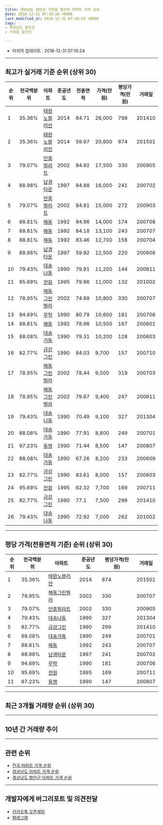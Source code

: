```yaml
---
title: 경상남도 함안군 가야읍 말산리 아파트 가격 순위
date: 2018-12-31 07:10:24 +0900
last_modified_at: 2018-12-31 07:10:24 +0900
tags:
- 경상남도 함안군
- 가야읍 말산리

---
```


* 마지막 업데이트 : 2018-12-31 07:10:24

---

## 최고가 실거래 기준 순위 (상위 30)


|순위|전국백분위|아파트|준공년도|전용면적|가격(만원)|평당가격(만원)|거래일|
|---|---|---|---|---|---|---|---|
|1|35.36%|[태완노블리안](https://search.naver.com/search.naver?query=%EA%B2%BD%EC%83%81%EB%82%A8%EB%8F%84+%ED%95%A8%EC%95%88%EA%B5%B0+%EA%B0%80%EC%95%BC%EC%9D%8D+%EB%A7%90%EC%82%B0%EB%A6%AC+%ED%83%9C%EC%99%84%EB%85%B8%EB%B8%94%EB%A6%AC%EC%95%88)|2014|84.71|26,000|798|201410|
|2|35.36%|[태완노블리안](https://search.naver.com/search.naver?query=%EA%B2%BD%EC%83%81%EB%82%A8%EB%8F%84+%ED%95%A8%EC%95%88%EA%B5%B0+%EA%B0%80%EC%95%BC%EC%9D%8D+%EB%A7%90%EC%82%B0%EB%A6%AC+%ED%83%9C%EC%99%84%EB%85%B8%EB%B8%94%EB%A6%AC%EC%95%88)|2014|59.97|20,600|874|201501|
|3|79.07%|[안흥빌라트](https://search.naver.com/search.naver?query=%EA%B2%BD%EC%83%81%EB%82%A8%EB%8F%84+%ED%95%A8%EC%95%88%EA%B5%B0+%EA%B0%80%EC%95%BC%EC%9D%8D+%EB%A7%90%EC%82%B0%EB%A6%AC+%EC%95%88%ED%9D%A5%EB%B9%8C%EB%9D%BC%ED%8A%B8)|2002|84.92|17,500|330|200905|
|4|88.98%|[남경타운](https://search.naver.com/search.naver?query=%EA%B2%BD%EC%83%81%EB%82%A8%EB%8F%84+%ED%95%A8%EC%95%88%EA%B5%B0+%EA%B0%80%EC%95%BC%EC%9D%8D+%EB%A7%90%EC%82%B0%EB%A6%AC+%EB%82%A8%EA%B2%BD%ED%83%80%EC%9A%B4)|1997|84.88|16,000|241|200702|
|5|79.07%|[안흥빌라트](https://search.naver.com/search.naver?query=%EA%B2%BD%EC%83%81%EB%82%A8%EB%8F%84+%ED%95%A8%EC%95%88%EA%B5%B0+%EA%B0%80%EC%95%BC%EC%9D%8D+%EB%A7%90%EC%82%B0%EB%A6%AC+%EC%95%88%ED%9D%A5%EB%B9%8C%EB%9D%BC%ED%8A%B8)|2002|84.81|15,000|272|200903|
|6|88.81%|[해동](https://search.naver.com/search.naver?query=%EA%B2%BD%EC%83%81%EB%82%A8%EB%8F%84+%ED%95%A8%EC%95%88%EA%B5%B0+%EA%B0%80%EC%95%BC%EC%9D%8D+%EB%A7%90%EC%82%B0%EB%A6%AC+%ED%95%B4%EB%8F%99)|1992|84.96|14,000|174|200708|
|7|88.81%|[해동](https://search.naver.com/search.naver?query=%EA%B2%BD%EC%83%81%EB%82%A8%EB%8F%84+%ED%95%A8%EC%95%88%EA%B5%B0+%EA%B0%80%EC%95%BC%EC%9D%8D+%EB%A7%90%EC%82%B0%EB%A6%AC+%ED%95%B4%EB%8F%99)|1992|84.18|13,100|243|200707|
|8|88.81%|[해동](https://search.naver.com/search.naver?query=%EA%B2%BD%EC%83%81%EB%82%A8%EB%8F%84+%ED%95%A8%EC%95%88%EA%B5%B0+%EA%B0%80%EC%95%BC%EC%9D%8D+%EB%A7%90%EC%82%B0%EB%A6%AC+%ED%95%B4%EB%8F%99)|1992|83.46|12,700|158|200704|
|9|88.98%|[남경타운](https://search.naver.com/search.naver?query=%EA%B2%BD%EC%83%81%EB%82%A8%EB%8F%84+%ED%95%A8%EC%95%88%EA%B5%B0+%EA%B0%80%EC%95%BC%EC%9D%8D+%EB%A7%90%EC%82%B0%EB%A6%AC+%EB%82%A8%EA%B2%BD%ED%83%80%EC%9A%B4)|1997|59.92|12,500|220|200606|
|10|79.43%|[대송나동](https://search.naver.com/search.naver?query=%EA%B2%BD%EC%83%81%EB%82%A8%EB%8F%84+%ED%95%A8%EC%95%88%EA%B5%B0+%EA%B0%80%EC%95%BC%EC%9D%8D+%EB%A7%90%EC%82%B0%EB%A6%AC+%EB%8C%80%EC%86%A1%EB%82%98%EB%8F%99)|1990|79.91|11,200|144|200611|
|11|95.69%|[전원](https://search.naver.com/search.naver?query=%EA%B2%BD%EC%83%81%EB%82%A8%EB%8F%84+%ED%95%A8%EC%95%88%EA%B5%B0+%EA%B0%80%EC%95%BC%EC%9D%8D+%EB%A7%90%EC%82%B0%EB%A6%AC+%EC%A0%84%EC%9B%90)|1995|79.96|11,000|132|201002|
|12|78.95%|[해동그린빌라](https://search.naver.com/search.naver?query=%EA%B2%BD%EC%83%81%EB%82%A8%EB%8F%84+%ED%95%A8%EC%95%88%EA%B5%B0+%EA%B0%80%EC%95%BC%EC%9D%8D+%EB%A7%90%EC%82%B0%EB%A6%AC+%ED%95%B4%EB%8F%99%EA%B7%B8%EB%A6%B0%EB%B9%8C%EB%9D%BC)|2002|74.89|10,800|330|200707|
|13|94.69%|[무학](https://search.naver.com/search.naver?query=%EA%B2%BD%EC%83%81%EB%82%A8%EB%8F%84+%ED%95%A8%EC%95%88%EA%B5%B0+%EA%B0%80%EC%95%BC%EC%9D%8D+%EB%A7%90%EC%82%B0%EB%A6%AC+%EB%AC%B4%ED%95%99)|1990|80.79|10,600|181|200706|
|14|88.81%|[해동](https://search.naver.com/search.naver?query=%EA%B2%BD%EC%83%81%EB%82%A8%EB%8F%84+%ED%95%A8%EC%95%88%EA%B5%B0+%EA%B0%80%EC%95%BC%EC%9D%8D+%EB%A7%90%EC%82%B0%EB%A6%AC+%ED%95%B4%EB%8F%99)|1992|78.96|10,500|167|200601|
|15|88.08%|[대송가동](https://search.naver.com/search.naver?query=%EA%B2%BD%EC%83%81%EB%82%A8%EB%8F%84+%ED%95%A8%EC%95%88%EA%B5%B0+%EA%B0%80%EC%95%BC%EC%9D%8D+%EB%A7%90%EC%82%B0%EB%A6%AC+%EB%8C%80%EC%86%A1%EA%B0%80%EB%8F%99)|1990|79.31|10,200|128|200603|
|16|82.77%|[금강그린](https://search.naver.com/search.naver?query=%EA%B2%BD%EC%83%81%EB%82%A8%EB%8F%84+%ED%95%A8%EC%95%88%EA%B5%B0+%EA%B0%80%EC%95%BC%EC%9D%8D+%EB%A7%90%EC%82%B0%EB%A6%AC+%EA%B8%88%EA%B0%95%EA%B7%B8%EB%A6%B0)|1990|84.03|9,700|157|200710|
|17|78.95%|[해동그린빌라](https://search.naver.com/search.naver?query=%EA%B2%BD%EC%83%81%EB%82%A8%EB%8F%84+%ED%95%A8%EC%95%88%EA%B5%B0+%EA%B0%80%EC%95%BC%EC%9D%8D+%EB%A7%90%EC%82%B0%EB%A6%AC+%ED%95%B4%EB%8F%99%EA%B7%B8%EB%A6%B0%EB%B9%8C%EB%9D%BC)|2002|78.44|9,500|319|200703|
|18|78.95%|[해동그린빌라](https://search.naver.com/search.naver?query=%EA%B2%BD%EC%83%81%EB%82%A8%EB%8F%84+%ED%95%A8%EC%95%88%EA%B5%B0+%EA%B0%80%EC%95%BC%EC%9D%8D+%EB%A7%90%EC%82%B0%EB%A6%AC+%ED%95%B4%EB%8F%99%EA%B7%B8%EB%A6%B0%EB%B9%8C%EB%9D%BC)|2002|79.87|9,400|247|200611|
|19|79.43%|[대송나동](https://search.naver.com/search.naver?query=%EA%B2%BD%EC%83%81%EB%82%A8%EB%8F%84+%ED%95%A8%EC%95%88%EA%B5%B0+%EA%B0%80%EC%95%BC%EC%9D%8D+%EB%A7%90%EC%82%B0%EB%A6%AC+%EB%8C%80%EC%86%A1%EB%82%98%EB%8F%99)|1990|70.49|9,100|327|201304|
|20|88.08%|[대송가동](https://search.naver.com/search.naver?query=%EA%B2%BD%EC%83%81%EB%82%A8%EB%8F%84+%ED%95%A8%EC%95%88%EA%B5%B0+%EA%B0%80%EC%95%BC%EC%9D%8D+%EB%A7%90%EC%82%B0%EB%A6%AC+%EB%8C%80%EC%86%A1%EA%B0%80%EB%8F%99)|1990|77.91|8,800|249|200701|
|21|97.23%|[동명](https://search.naver.com/search.naver?query=%EA%B2%BD%EC%83%81%EB%82%A8%EB%8F%84+%ED%95%A8%EC%95%88%EA%B5%B0+%EA%B0%80%EC%95%BC%EC%9D%8D+%EB%A7%90%EC%82%B0%EB%A6%AC+%EB%8F%99%EB%AA%85)|1990|71.44|8,500|147|200807|
|22|88.08%|[대송가동](https://search.naver.com/search.naver?query=%EA%B2%BD%EC%83%81%EB%82%A8%EB%8F%84+%ED%95%A8%EC%95%88%EA%B5%B0+%EA%B0%80%EC%95%BC%EC%9D%8D+%EB%A7%90%EC%82%B0%EB%A6%AC+%EB%8C%80%EC%86%A1%EA%B0%80%EB%8F%99)|1990|67.26|8,200|233|200609|
|23|82.77%|[금강그린](https://search.naver.com/search.naver?query=%EA%B2%BD%EC%83%81%EB%82%A8%EB%8F%84+%ED%95%A8%EC%95%88%EA%B5%B0+%EA%B0%80%EC%95%BC%EC%9D%8D+%EB%A7%90%EC%82%B0%EB%A6%AC+%EA%B8%88%EA%B0%95%EA%B7%B8%EB%A6%B0)|1990|83.61|8,000|157|200603|
|24|95.69%|[전원](https://search.naver.com/search.naver?query=%EA%B2%BD%EC%83%81%EB%82%A8%EB%8F%84+%ED%95%A8%EC%95%88%EA%B5%B0+%EA%B0%80%EC%95%BC%EC%9D%8D+%EB%A7%90%EC%82%B0%EB%A6%AC+%EC%A0%84%EC%9B%90)|1995|62.32|7,700|169|200711|
|25|82.77%|[금강그린](https://search.naver.com/search.naver?query=%EA%B2%BD%EC%83%81%EB%82%A8%EB%8F%84+%ED%95%A8%EC%95%88%EA%B5%B0+%EA%B0%80%EC%95%BC%EC%9D%8D+%EB%A7%90%EC%82%B0%EB%A6%AC+%EA%B8%88%EA%B0%95%EA%B7%B8%EB%A6%B0)|1990|77.1|7,500|299|201410|
|26|79.43%|[대송나동](https://search.naver.com/search.naver?query=%EA%B2%BD%EC%83%81%EB%82%A8%EB%8F%84+%ED%95%A8%EC%95%88%EA%B5%B0+%EA%B0%80%EC%95%BC%EC%9D%8D+%EB%A7%90%EC%82%B0%EB%A6%AC+%EB%8C%80%EC%86%A1%EB%82%98%EB%8F%99)|1990|72.92|7,000|262|201002|


---

## 평당 가격(전용면적 기준) 순위 (상위 30)


|순위|전국백분위|아파트|준공년도|평당가격(만원)|거래일|
|---|---|---|---|---|---|
|1|35.36%|[태완노블리안](https://search.naver.com/search.naver?query=%EA%B2%BD%EC%83%81%EB%82%A8%EB%8F%84+%ED%95%A8%EC%95%88%EA%B5%B0+%EA%B0%80%EC%95%BC%EC%9D%8D+%EB%A7%90%EC%82%B0%EB%A6%AC+%ED%83%9C%EC%99%84%EB%85%B8%EB%B8%94%EB%A6%AC%EC%95%88)|2014|874|201501|
|2|78.95%|[해동그린빌라](https://search.naver.com/search.naver?query=%EA%B2%BD%EC%83%81%EB%82%A8%EB%8F%84+%ED%95%A8%EC%95%88%EA%B5%B0+%EA%B0%80%EC%95%BC%EC%9D%8D+%EB%A7%90%EC%82%B0%EB%A6%AC+%ED%95%B4%EB%8F%99%EA%B7%B8%EB%A6%B0%EB%B9%8C%EB%9D%BC)|2002|330|200707|
|3|79.07%|[안흥빌라트](https://search.naver.com/search.naver?query=%EA%B2%BD%EC%83%81%EB%82%A8%EB%8F%84+%ED%95%A8%EC%95%88%EA%B5%B0+%EA%B0%80%EC%95%BC%EC%9D%8D+%EB%A7%90%EC%82%B0%EB%A6%AC+%EC%95%88%ED%9D%A5%EB%B9%8C%EB%9D%BC%ED%8A%B8)|2002|330|200905|
|4|79.43%|[대송나동](https://search.naver.com/search.naver?query=%EA%B2%BD%EC%83%81%EB%82%A8%EB%8F%84+%ED%95%A8%EC%95%88%EA%B5%B0+%EA%B0%80%EC%95%BC%EC%9D%8D+%EB%A7%90%EC%82%B0%EB%A6%AC+%EB%8C%80%EC%86%A1%EB%82%98%EB%8F%99)|1990|327|201304|
|5|82.77%|[금강그린](https://search.naver.com/search.naver?query=%EA%B2%BD%EC%83%81%EB%82%A8%EB%8F%84+%ED%95%A8%EC%95%88%EA%B5%B0+%EA%B0%80%EC%95%BC%EC%9D%8D+%EB%A7%90%EC%82%B0%EB%A6%AC+%EA%B8%88%EA%B0%95%EA%B7%B8%EB%A6%B0)|1990|299|201410|
|6|88.08%|[대송가동](https://search.naver.com/search.naver?query=%EA%B2%BD%EC%83%81%EB%82%A8%EB%8F%84+%ED%95%A8%EC%95%88%EA%B5%B0+%EA%B0%80%EC%95%BC%EC%9D%8D+%EB%A7%90%EC%82%B0%EB%A6%AC+%EB%8C%80%EC%86%A1%EA%B0%80%EB%8F%99)|1990|249|200701|
|7|88.81%|[해동](https://search.naver.com/search.naver?query=%EA%B2%BD%EC%83%81%EB%82%A8%EB%8F%84+%ED%95%A8%EC%95%88%EA%B5%B0+%EA%B0%80%EC%95%BC%EC%9D%8D+%EB%A7%90%EC%82%B0%EB%A6%AC+%ED%95%B4%EB%8F%99)|1992|243|200707|
|8|88.98%|[남경타운](https://search.naver.com/search.naver?query=%EA%B2%BD%EC%83%81%EB%82%A8%EB%8F%84+%ED%95%A8%EC%95%88%EA%B5%B0+%EA%B0%80%EC%95%BC%EC%9D%8D+%EB%A7%90%EC%82%B0%EB%A6%AC+%EB%82%A8%EA%B2%BD%ED%83%80%EC%9A%B4)|1997|241|200702|
|9|94.69%|[무학](https://search.naver.com/search.naver?query=%EA%B2%BD%EC%83%81%EB%82%A8%EB%8F%84+%ED%95%A8%EC%95%88%EA%B5%B0+%EA%B0%80%EC%95%BC%EC%9D%8D+%EB%A7%90%EC%82%B0%EB%A6%AC+%EB%AC%B4%ED%95%99)|1990|181|200706|
|10|95.69%|[전원](https://search.naver.com/search.naver?query=%EA%B2%BD%EC%83%81%EB%82%A8%EB%8F%84+%ED%95%A8%EC%95%88%EA%B5%B0+%EA%B0%80%EC%95%BC%EC%9D%8D+%EB%A7%90%EC%82%B0%EB%A6%AC+%EC%A0%84%EC%9B%90)|1995|169|200711|
|11|97.23%|[동명](https://search.naver.com/search.naver?query=%EA%B2%BD%EC%83%81%EB%82%A8%EB%8F%84+%ED%95%A8%EC%95%88%EA%B5%B0+%EA%B0%80%EC%95%BC%EC%9D%8D+%EB%A7%90%EC%82%B0%EB%A6%AC+%EB%8F%99%EB%AA%85)|1990|147|200807|


---

## 최근 3개월 거래량 순위 (상위 30)


<div style="width:100%;">
    <canvas id="deal_count_ranking" height="250"></canvas>
</div>


<script>
new Chart(document.getElementById("deal_count_ranking"), {
    type: 'horizontalBar',
    data: {
        labels: ['태완노블리안', '남경타운', '안흥빌라트'],
        datasets: [{
            label: '실거래 수',
            data: [3, 2, 1],
            borderColor: "rgba(255, 0, 128, 1)",
            backgroundColor: "rgba(255, 0, 128, 0.5)",
            fill: false,
        }]
    },
    options: {
        responsive: true,
        title: {
            display: true,
            text: '최근 3개월 거래량 순위'
        },
        tooltips: {
            mode: 'index',
            intersect: false,
            callbacks: {
                title: function(tooltipItems, data) {
                    return "실거래 수:";
                },
                label: function(tooltipItem, data) {
                    return data.labels[tooltipItem.index] + ": " + tooltipItem.xLabel;
                }
            }
        },
        hover: {
            mode: 'nearest',
            intersect: true
        },
        scales: {
            xAxes: [{
                display: true,
                scaleLabel: {
                    display: true,
                    labelString: '실거래 수'
                },
                ticks: {
                    suggestedMin: 0,
                }
            }],
            yAxes: [{
                display: true,
                ticks: {
                    autoSkip: false,
                    callback: function(value, index, values) {
                        if (value.length > 15)
                            return value.substr(0, 13) + "...";
                        else
                            return value;
                    }
                },
                scaleLabel: {
                    display: false,
                }
            }]
        }
    }
});

</script>


---

## 10년 간 거래량 추이


<div style="width:100%;">
    <canvas id="deal_progress" height="250"></canvas>
</div>

<script>
new Chart(document.getElementById("deal_progress"), {
    type: 'line',
    data: {
        labels: ['200812','200901','200902','200903','200904','200905','200906','200907','200908','200909','200910','200911','200912','201001','201002','201003','201004','201005','201006','201007','201008','201009','201010','201011','201012','201101','201102','201103','201104','201105','201106','201107','201108','201109','201110','201111','201112','201201','201202','201203','201204','201205','201206','201207','201208','201209','201210','201211','201212','201301','201302','201303','201304','201305','201306','201307','201308','201309','201310','201311','201312','201401','201402','201403','201404','201405','201406','201407','201408','201409','201410','201411','201412','201501','201502','201503','201504','201505','201506','201507','201508','201509','201510','201511','201512','201601','201602','201603','201604','201605','201606','201607','201608','201609','201610','201611','201612','201701','201702','201703','201704','201705','201706','201707','201708','201709','201710','201711','201712','201801','201802','201803','201804','201805','201806','201807','201808','201809','201810','201811','201812'],
        datasets: [{
            label: '실거래 수',
            pointRadius: 1,
            data: [3, 7, 7, 5, 1, 6, 8, 6, 2, 2, 4, 4, 0, 3, 7, 3, 3, 3, 2, 4, 2, 4, 2, 8, 4, 10, 8, 5, 4, 4, 4, 2, 2, 2, 3, 7, 4, 2, 5, 2, 4, 1, 2, 2, 2, 4, 3, 7, 3, 4, 4, 1, 3, 3, 2, 1, 1, 2, 3, 1, 3, 3, 0, 5, 2, 1, 2, 9, 6, 9, 7, 5, 7, 15, 5, 9, 6, 5, 4, 6, 4, 6, 4, 5, 6, 8, 5, 7, 6, 9, 6, 5, 9, 5, 1, 5, 8, 7, 6, 7, 5, 4, 7, 9, 5, 6, 2, 2, 2, 5, 4, 6, 7, 4, 4, 5, 5, 2, 4, 1, 1],
            borderColor: "rgba(255, 201, 14, 1)",
            backgroundColor: "rgba(255, 201, 14, 0.5)",
            fill: true,
        }]
    },
    options: {
        responsive: true,
        title: {
            display: true,
            text: '10년간 거래량 추이'
        },
        tooltips: {
            mode: 'index',
            intersect: false,
        },
        hover: {
            mode: 'nearest',
            intersect: true
        },
        scales: {
            xAxes: [{
                display: true,
                scaleLabel: {
                    display: true,
                    labelString: '년/월'
                }
            }],
            yAxes: [{
                display: true,
                ticks: {
                    suggestedMin: 0,
                },
                scaleLabel: {
                    display: true,
                    labelString: '실거래 수'
                }
            }]
        }
    }
});

</script>


---

## 관련 순위

- [전국 아파트 가격 순위](https://inasie.github.io/apt-ranking/전국)
- [경상남도 아파트 가격 순위](https://inasie.github.io/apt-ranking/경상남도)
- [경상남도 함안군 아파트 가격 순위](https://inasie.github.io/apt-ranking/경상남도-함안군)


---

## 개발자에게 버그리포트 및 의견전달

- [카카오톡 오픈채팅](https://open.kakao.com/o/gLJUAP4)
- [텔레그램](https://t.me/inasie)

